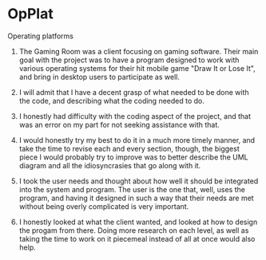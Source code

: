 # OpPlat
Operating platforms

1) The Gaming Room was a client focusing on gaming software. Their main goal with the project was to have a program designed to work with various operating systems for their hit mobile game "Draw It or Lose It", and bring in desktop users to participate as well.

2) I will admit that I have a decent grasp of what needed to be done with the code, and describing what the coding needed to do.

3) I honestly had difficulty with the coding aspect of the project, and that was an error on my part for not seeking assistance with that.

4) I would honestly try my best to do it in a much more timely manner, and take the time to revise each and every section, though, the biggest piece I would probably try to improve was to better describe the UML diagram and all the idiosyncrasies that go along with it.

5) I took the user needs and thought about how well it should be integrated into the system and program. The user is the one that, well, uses the program, and having it designed in such a way that their needs are met without being overly complicated is very important.

6) I honestly looked at what the client wanted, and looked at how to design the progam from there. Doing more research on each level, as well as taking the time to work on it piecemeal instead of all at once would also help.
